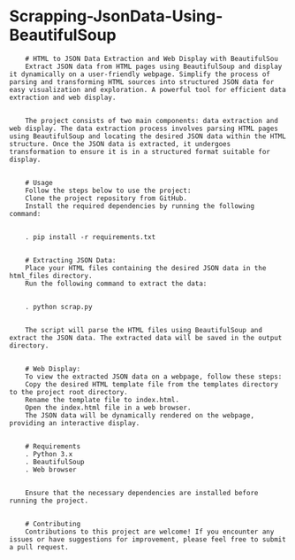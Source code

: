 # Scrapping-JsonData-Using-BeautifulSoup
		# HTML to JSON Data Extraction and Web Display with BeautifulSou
		Extract JSON data from HTML pages using BeautifulSoup and display it dynamically on a user-friendly webpage. Simplify the process of parsing and transforming HTML sources into structured JSON data for easy visualization and exploration. A powerful tool for efficient data extraction and web display.
		

		The project consists of two main components: data extraction and web display. The data extraction process involves parsing HTML pages using BeautifulSoup and locating the desired JSON data within the HTML structure. Once the JSON data is extracted, it undergoes transformation to ensure it is in a structured format suitable for display.
		

		# Usage
		Follow the steps below to use the project:
		Clone the project repository from GitHub.
		Install the required dependencies by running the following command:
		

		. pip install -r requirements.txt
		

		# Extracting JSON Data:
		Place your HTML files containing the desired JSON data in the html_files directory.
		Run the following command to extract the data:
		

		. python scrap.py
		

		The script will parse the HTML files using BeautifulSoup and extract the JSON data. The extracted data will be saved in the output directory.
		

		# Web Display:
		To view the extracted JSON data on a webpage, follow these steps:
		Copy the desired HTML template file from the templates directory to the project root directory.
		Rename the template file to index.html.
		Open the index.html file in a web browser.
		The JSON data will be dynamically rendered on the webpage, providing an interactive display.
		

		# Requirements
		. Python 3.x
		. BeautifulSoup
		. Web browser
		

		Ensure that the necessary dependencies are installed before running the project.
		

		# Contributing
		Contributions to this project are welcome! If you encounter any issues or have suggestions for improvement, please feel free to submit a pull request.


